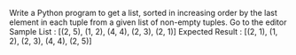 Write a Python program to get a list, sorted in increasing order by the last element in each tuple from a given list of non-empty tuples. Go to the editor
Sample List : [(2, 5), (1, 2), (4, 4), (2, 3), (2, 1)]
Expected Result : [(2, 1), (1, 2), (2, 3), (4, 4), (2, 5)]
